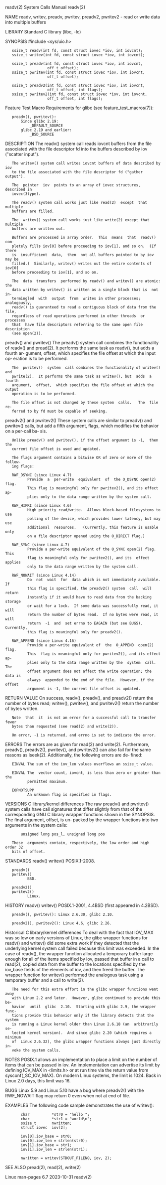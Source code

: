 readv(2)                      System Calls Manual                     readv(2)

NAME
       readv,  writev, preadv, pwritev, preadv2, pwritev2 - read or write data
       into multiple buffers

LIBRARY
       Standard C library (libc, -lc)

SYNOPSIS
       #include <sys/uio.h>

       ssize_t readv(int fd, const struct iovec *iov, int iovcnt);
       ssize_t writev(int fd, const struct iovec *iov, int iovcnt);

       ssize_t preadv(int fd, const struct iovec *iov, int iovcnt,
                       off_t offset);
       ssize_t pwritev(int fd, const struct iovec *iov, int iovcnt,
                       off_t offset);

       ssize_t preadv2(int fd, const struct iovec *iov, int iovcnt,
                       off_t offset, int flags);
       ssize_t pwritev2(int fd, const struct iovec *iov, int iovcnt,
                       off_t offset, int flags);

   Feature Test Macro Requirements for glibc (see feature_test_macros(7)):

       preadv(), pwritev():
           Since glibc 2.19:
               _DEFAULT_SOURCE
           glibc 2.19 and earlier:
               _BSD_SOURCE

DESCRIPTION
       The readv() system call reads iovcnt buffers from the  file  associated
       with the file descriptor fd into the buffers described by iov ("scatter
       input").

       The writev() system call writes iovcnt buffers of data described by iov
       to the file associated with the file descriptor fd ("gather output").

       The  pointer  iov  points to an array of iovec structures, described in
       iovec(3type).

       The readv() system call works just like read(2)  except  that  multiple
       buffers are filled.

       The  writev() system call works just like write(2) except that multiple
       buffers are written out.

       Buffers are processed in array order.  This  means  that  readv()  com‐
       pletely fills iov[0] before proceeding to iov[1], and so on.  (If there
       is  insufficient  data,  then  not all buffers pointed to by iov may be
       filled.)  Similarly, writev() writes out the entire contents of  iov[0]
       before proceeding to iov[1], and so on.

       The  data  transfers  performed by readv() and writev() are atomic: the
       data written by writev() is written as a single block that is  not  in‐
       termingled  with  output  from  writes in other processes; analogously,
       readv() is guaranteed to read a contiguous block of data from the file,
       regardless of read operations performed in other threads  or  processes
       that  have file descriptors referring to the same open file description
       (see open(2)).

   preadv() and pwritev()
       The preadv() system call combines  the  functionality  of  readv()  and
       pread(2).   It performs the same task as readv(), but adds a fourth ar‐
       gument, offset, which specifies the file offset at which the input  op‐
       eration is to be performed.

       The  pwritev()  system  call combines the functionality of writev() and
       pwrite(2).  It performs the same task as writev(), but  adds  a  fourth
       argument,  offset,  which specifies the file offset at which the output
       operation is to be performed.

       The file offset is not changed by these system  calls.   The  file  re‐
       ferred to by fd must be capable of seeking.

   preadv2() and pwritev2()
       These system calls are similar to preadv() and pwritev() calls, but add
       a  fifth argument, flags, which modifies the behavior on a per-call ba‐
       sis.

       Unlike preadv() and pwritev(), if the offset argument is -1,  then  the
       current file offset is used and updated.

       The flags argument contains a bitwise OR of zero or more of the follow‐
       ing flags:

       RWF_DSYNC (since Linux 4.7)
              Provide  a  per-write  equivalent  of  the O_DSYNC open(2) flag.
              This flag is meaningful only for pwritev2(), and its effect  ap‐
              plies only to the data range written by the system call.

       RWF_HIPRI (since Linux 4.6)
              High priority read/write.  Allows block-based filesystems to use
              polling of the device, which provides lower latency, but may use
              additional  resources.   (Currently, this feature is usable only
              on a file descriptor opened using the O_DIRECT flag.)

       RWF_SYNC (since Linux 4.7)
              Provide a per-write equivalent of the O_SYNC open(2) flag.  This
              flag is meaningful only for pwritev2(), and its  effect  applies
              only to the data range written by the system call.

       RWF_NOWAIT (since Linux 4.14)
              Do  not  wait  for  data which is not immediately available.  If
              this flag is specified, the preadv2() system  call  will  return
              instantly if it would have to read data from the backing storage
              or wait for a lock.  If some data was successfully read, it will
              return the number of bytes read.  If no bytes were read, it will
              return  -1  and  set errno to EAGAIN (but see BUGS).  Currently,
              this flag is meaningful only for preadv2().

       RWF_APPEND (since Linux 4.16)
              Provide a per-write equivalent of  the  O_APPEND  open(2)  flag.
              This  flag is meaningful only for pwritev2(), and its effect ap‐
              plies only to the data range written by the  system  call.   The
              offset argument does not affect the write operation; the data is
              always  appended to the end of the file.  However, if the offset
              argument is -1, the current file offset is updated.

RETURN VALUE
       On success, readv(), preadv(), and preadv2() return the number of bytes
       read; writev(), pwritev(), and pwritev2() return the  number  of  bytes
       written.

       Note  that  it  is not an error for a successful call to transfer fewer
       bytes than requested (see read(2) and write(2)).

       On error, -1 is returned, and errno is set to indicate the error.

ERRORS
       The errors  are  as  given  for  read(2)  and  write(2).   Furthermore,
       preadv(),  preadv2(),  pwritev(),  and pwritev2() can also fail for the
       same reasons as lseek(2).  Additionally, the following errors  are  de‐
       fined:

       EINVAL The sum of the iov_len values overflows an ssize_t value.

       EINVAL The  vector count, iovcnt, is less than zero or greater than the
              permitted maximum.

       EOPNOTSUPP
              An unknown flag is specified in flags.

VERSIONS
   C library/kernel differences
       The raw preadv() and pwritev() system calls have call  signatures  that
       differ  slightly  from  that of the corresponding GNU C library wrapper
       functions shown in the SYNOPSIS.  The final argument,  offset,  is  un‐
       packed by the wrapper functions into two arguments in the system calls:

           unsigned long pos_l, unsigned long pos

       These  arguments contain, respectively, the low order and high order 32
       bits of offset.

STANDARDS
       readv()
       writev()
              POSIX.1-2008.

       preadv()
       pwritev()
              BSD.

       preadv2()
       pwritev2()
              Linux.

HISTORY
       readv()
       writev()
              POSIX.1-2001, 4.4BSD (first appeared in 4.2BSD).

       preadv(), pwritev(): Linux 2.6.30, glibc 2.10.

       preadv2(), pwritev2(): Linux 4.6, glibc 2.26.

   Historical C library/kernel differences
       To deal with the fact that IOV_MAX was so  low  on  early  versions  of
       Linux,  the  glibc  wrapper functions for readv() and writev() did some
       extra work if they detected that  the  underlying  kernel  system  call
       failed  because  this  limit was exceeded.  In the case of readv(), the
       wrapper function allocated a temporary buffer large enough for  all  of
       the  items  specified  by iov, passed that buffer in a call to read(2),
       copied data from the buffer to the locations specified by the  iov_base
       fields  of the elements of iov, and then freed the buffer.  The wrapper
       function for writev() performed the analogous task  using  a  temporary
       buffer and a call to write(2).

       The need for this extra effort in the glibc wrapper functions went away
       with Linux 2.2 and later.  However, glibc continued to provide this be‐
       havior  until  glibc  2.10.  Starting with glibc 2.9, the wrapper func‐
       tions provide this behavior only if the library detects that the system
       is running a Linux kernel older than Linux 2.6.18 (an  arbitrarily  se‐
       lected kernel version).  And since glibc 2.20 (which requires a minimum
       of  Linux 2.6.32), the glibc wrapper functions always just directly in‐
       voke the system calls.

NOTES
       POSIX.1 allows an implementation to place a  limit  on  the  number  of
       items  that  can be passed in iov.  An implementation can advertise its
       limit by defining IOV_MAX in <limits.h> or at run time via  the  return
       value from sysconf(_SC_IOV_MAX).  On modern Linux systems, the limit is
       1024.  Back in Linux 2.0 days, this limit was 16.

BUGS
       Linux 5.9 and Linux 5.10 have a bug where preadv2() with the RWF_NOWAIT
       flag may return 0 even when not at end of file.

EXAMPLES
       The following code sample demonstrates the use of writev():

           char          *str0 = "hello ";
           char          *str1 = "world\n";
           ssize_t       nwritten;
           struct iovec  iov[2];

           iov[0].iov_base = str0;
           iov[0].iov_len = strlen(str0);
           iov[1].iov_base = str1;
           iov[1].iov_len = strlen(str1);

           nwritten = writev(STDOUT_FILENO, iov, 2);

SEE ALSO
       pread(2), read(2), write(2)

Linux man-pages 6.7               2023-10-31                          readv(2)
